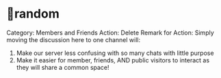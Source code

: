 # 🤠random

Category: Members and Friends
Action: Delete
Remark for Action: Simply moving the discussion here to one channel will: 
1. Make our server less confusing with so many chats with little purpose
2. Make it easier for member, friends, AND public visitors to interact as they will share a common space!